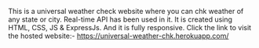 This is a universal weather check website where you can chk weather of any state or city. Real-time API has been used in it. It is created using HTML, CSS,
JS & ExpressJs. And it is fully responsive. Click the link to visit the hosted website:- https://universal-weather-chk.herokuapp.com/
